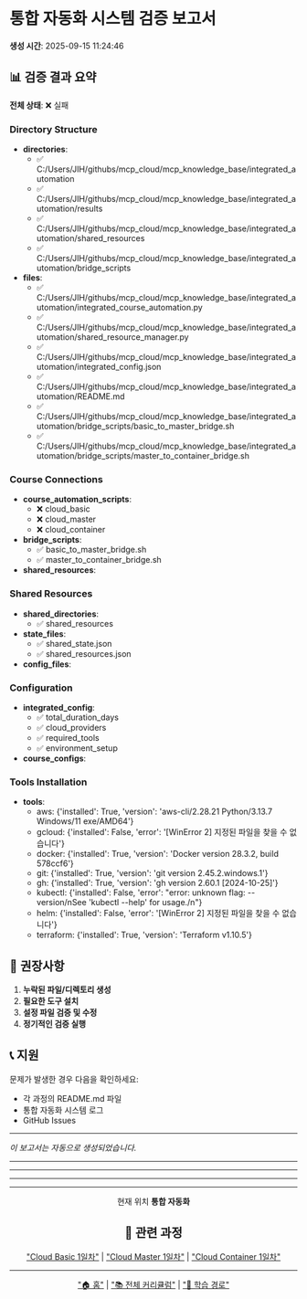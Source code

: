 # 통합 자동화 시스템 검증 보고서

**생성 시간**: 2025-09-15 11:24:46

## 📊 검증 결과 요약

**전체 상태**: ❌ 실패

### Directory Structure

- **directories**:
  - ✅ C:/Users/JIH/githubs/mcp_cloud/mcp_knowledge_base/integrated_automation
  - ✅ C:/Users/JIH/githubs/mcp_cloud/mcp_knowledge_base/integrated_automation/results
  - ✅ C:/Users/JIH/githubs/mcp_cloud/mcp_knowledge_base/integrated_automation/shared_resources
  - ✅ C:/Users/JIH/githubs/mcp_cloud/mcp_knowledge_base/integrated_automation/bridge_scripts
- **files**:
  - ✅ C:/Users/JIH/githubs/mcp_cloud/mcp_knowledge_base/integrated_automation/integrated_course_automation.py
  - ✅ C:/Users/JIH/githubs/mcp_cloud/mcp_knowledge_base/integrated_automation/shared_resource_manager.py
  - ✅ C:/Users/JIH/githubs/mcp_cloud/mcp_knowledge_base/integrated_automation/integrated_config.json
  - ✅ C:/Users/JIH/githubs/mcp_cloud/mcp_knowledge_base/integrated_automation/README.md
  - ✅ C:/Users/JIH/githubs/mcp_cloud/mcp_knowledge_base/integrated_automation/bridge_scripts/basic_to_master_bridge.sh
  - ✅ C:/Users/JIH/githubs/mcp_cloud/mcp_knowledge_base/integrated_automation/bridge_scripts/master_to_container_bridge.sh

### Course Connections

- **course_automation_scripts**:
  - ❌ cloud_basic
  - ❌ cloud_master
  - ❌ cloud_container
- **bridge_scripts**:
  - ✅ basic_to_master_bridge.sh
  - ✅ master_to_container_bridge.sh
- **shared_resources**:

### Shared Resources

- **shared_directories**:
  - ✅ shared_resources
- **state_files**:
  - ✅ shared_state.json
  - ✅ shared_resources.json
- **config_files**:

### Configuration

- **integrated_config**:
  - ✅ total_duration_days
  - ✅ cloud_providers
  - ✅ required_tools
  - ✅ environment_setup
- **course_configs**:

### Tools Installation

- **tools**:
  - aws: {'installed': True, 'version': 'aws-cli/2.28.21 Python/3.13.7 Windows/11 exe/AMD64'}
  - gcloud: {'installed': False, 'error': '[WinError 2] 지정된 파일을 찾을 수 없습니다'}
  - docker: {'installed': True, 'version': 'Docker version 28.3.2, build 578ccf6'}
  - git: {'installed': True, 'version': 'git version 2.45.2.windows.1'}
  - gh: {'installed': True, 'version': 'gh version 2.60.1 [2024-10-25]'}
  - kubectl: {'installed': False, 'error': "error: unknown flag: --version/nSee 'kubectl --help' for usage./n"}
  - helm: {'installed': False, 'error': '[WinError 2] 지정된 파일을 찾을 수 없습니다'}
  - terraform: {'installed': True, 'version': 'Terraform v1.10.5'}

## 🔧 권장사항

1. **누락된 파일/디렉토리 생성**
2. **필요한 도구 설치**
3. **설정 파일 검증 및 수정**
4. **정기적인 검증 실행**

## 📞 지원

문제가 발생한 경우 다음을 확인하세요:
- 각 과정의 README.md 파일
- 통합 자동화 시스템 로그
- GitHub Issues

---
*이 보고서는 자동으로 생성되었습니다.*


---



---



---



---

<div align="center">

 현재 위치
**통합 자동화**

## 🔗 관련 과정
["Cloud Basic 1일차"](README.md) | ["Cloud Master 1일차"](README.md) | ["Cloud Container 1일차"](README.md)

</div>

---

<div align="center">

["🏠 홈"](index.md) | ["📚 전체 커리큘럼"](curriculum.md) | ["🔗 학습 경로"](learning-path.md)

</div>
